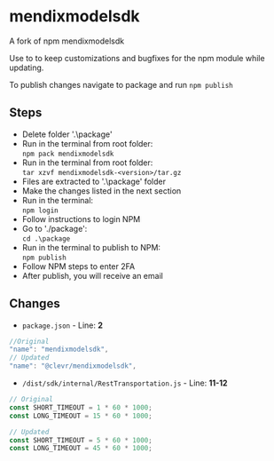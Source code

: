 # mendixmodelsdk

A fork of npm mendixmodelsdk

Use to to keep customizations and bugfixes for the npm module while updating.

To publish changes navigate to package and run `npm publish`

## Steps
- Delete folder '.\package'
- Run in the terminal from root folder:  
```npm pack mendixmodelsdk```
- Run in the terminal from root folder:  
```tar xzvf mendixmodelsdk-<version>/tar.gz```
- Files are extracted to '.\package' folder
- Make the changes listed in the next section
- Run in the terminal:  
```npm login```
- Follow instructions to login NPM
- Go to './package':  
```cd .\package```
- Run in the terminal to publish to NPM:  
```npm publish```
- Follow NPM steps to enter 2FA
- After publish, you will receive an email



## Changes

- `package.json` - Line: **2**

```javascript
//Original
"name": "mendixmodelsdk",
// Updated
"name": "@clevr/mendixmodelsdk",
```

- `/dist/sdk/internal/RestTransportation.js` - Line: **11-12**

```javascript
// Original
const SHORT_TIMEOUT = 1 * 60 * 1000;
const LONG_TIMEOUT = 15 * 60 * 1000;

// Updated
const SHORT_TIMEOUT = 5 * 60 * 1000;
const LONG_TIMEOUT = 45 * 60 * 1000;
```
